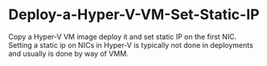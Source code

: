 # Deploy-a-Hyper-V-VM-Set-Static-IP
Copy a Hyper-V VM image deploy it and set static IP on the first NIC. Setting a static ip on NICs in Hyper-V is typically not done in deployments and usually is done by way of VMM.
